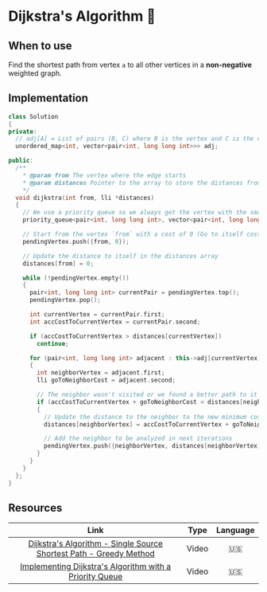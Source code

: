 # Dijkstra's Algorithm 🚀

## When to use

Find the shortest path from vertex `a` to all other vertices in a **non-negative** weighted graph.

## Implementation

```cpp
class Solution
{
private:
  // adj[A] = List of pairs (B, C) where B is the vertex and C is the cost to go from A to B
  unordered_map<int, vector<pair<int, long long int>>> adj;

public:
  /**
    * @param from The vertex where the edge starts
    * @param distances Pointer to the array to store the distances from the vertex `from` to all other vertices
    */
  void dijkstra(int from, lli *distances)
  {
    // We use a priority queue so we always get the vertex with the smallest distance
    priority_queue<pair<int, long long int>, vector<pair<int, long long int>>, greater<>> pendingVertex;

    // Start from the vertex `from` with a cost of 0 (Go to itself costs 0)
    pendingVertex.push({from, 0});

    // Update the distance to itself in the distances array
    distances[from] = 0;

    while (!pendingVertex.empty())
    {
      pair<int, long long int> currentPair = pendingVertex.top();
      pendingVertex.pop();

      int currentVertex = currentPair.first;
      int accCostToCurrentVertex = currentPair.second;

      if (accCostToCurrentVertex > distances[currentVertex])
        continue;

      for (pair<int, long long int> adjacent : this->adj[currentVertex])
      {
        int neighborVertex = adjacent.first;
        lli goToNeighborCost = adjacent.second;

        // The neighbor wasn't visited or we found a better path to it
        if (accCostToCurrentVertex + goToNeighborCost < distances[neighborVertex])
        {
          // Update the distance to the neighbor to the new minimum cost
          distances[neighborVertex] = accCostToCurrentVertex + goToNeighborCost;

          // Add the neighbor to be analyzed in next iterations
          pendingVertex.push({neighborVertex, distances[neighborVertex]});
        }
      }
    }
  };
}
```

## Resources

|                                                       Link                                                        | Type  | Language |
| :---------------------------------------------------------------------------------------------------------------: | :---: | :------: |
| [Dijkstra's Algorithm - Single Source Shortest Path - Greedy Method](https://www.youtube.com/watch?v=XB4MIexjvY0) | Video |    🇺🇸    |
|      [Implementing Dijkstra's Algorithm with a Priority Queue](https://www.youtube.com/watch?v=CerlT7tTZfY)       | Video |    🇺🇸    |
